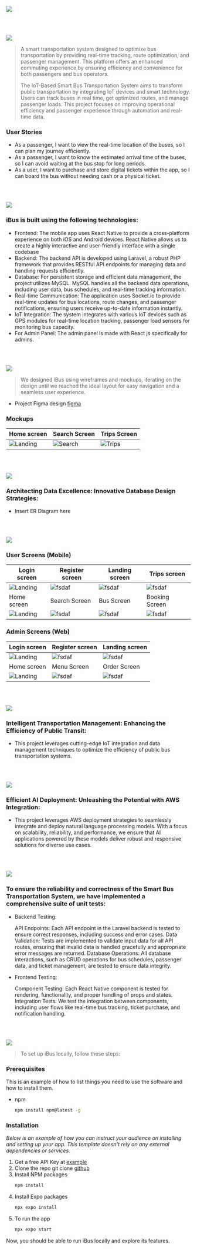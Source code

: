 <img src="./readme/title1.svg"/>

<br><br>

<!-- project philosophy -->
<img src="./readme/title2.svg"/>

> A smart transportation system designed to optimize bus transportation by providing real-time tracking, route optimization, and passenger management. This platform offers an enhanced commuting experience by ensuring efficiency and convenience for both passengers and bus operators.
>
> The IoT-Based Smart Bus Transportation System aims to transform public transportation by integrating IoT devices and smart technology. Users can track buses in real time, get optimized routes, and manage passenger loads. This project focuses on improving operational efficiency and passenger experience through automation and real-time data.

### User Stories
- As a passenger, I want to view the real-time location of the buses, so I can plan my journey efficiently.
- As a passenger, I want to know the estimated arrival time of the buses, so I can avoid waiting at the bus stop for long periods.
- As a user, I want to purchase and store digital tickets within the app, so I can board the bus without needing cash or a physical ticket.

<br><br>
<!-- Tech stack -->
<img src="./readme/title3.svg"/>

###  iBus is built using the following technologies:

- Frontend: The mobile app uses React Native to provide a cross-platform experience on both iOS and Android devices. React Native allows us to create a highly interactive and user-friendly interface with a single codebase
- Backend: The backend API is developed using Laravel, a robust PHP framework that provides RESTful API endpoints for managing data and handling requests efficiently.
- Database: For persistent storage and efficient data management, the project utilizes MySQL. MySQL handles all the backend data operations, including user data, bus schedules, and real-time tracking information.
- Real-time Communication: The application uses Socket.io to provide real-time updates for bus locations, route changes, and passenger notifications, ensuring users receive up-to-date information instantly.
- IoT Integration: The system integrates with various IoT devices such as GPS modules for real-time location tracking, passenger load sensors for monitoring bus capacity.
- For Admin Panel: The admin panel is made with React js specifically for admins.

<br><br>
<!-- UI UX -->
<img src="./readme/title4.svg"/>


> We designed iBus using wireframes and mockups, iterating on the design until we reached the ideal layout for easy navigation and a seamless user experience.

- Project Figma design [figma](https://www.figma.com/design/ipjDqjMgkYGaluOob6EjFh/iBus?node-id=0-1&t=0MmCr4qldXY9ofRe-1)


### Mockups
| Home screen  | Search Screen | Trips Screen |
| ---| ---| ---|
| ![Landing](./readme/demo/Home.png) | ![Search](./readme/demo/Search.png) | ![Trips](./readme/demo/Trips.png) |

<br><br>

<!-- Database Design -->
<img src="./readme/title5.svg"/>

###  Architecting Data Excellence: Innovative Database Design Strategies:

- Insert ER Diagram here


<br><br>


<!-- Implementation -->
<img src="./readme/title6.svg"/>


### User Screens (Mobile)
| Login screen  | Register screen | Landing screen | Trips screen |
| ---| ---| ---| ---|
| ![Landing](./readme/demo/Login.png) | ![fsdaf](./readme/demo/Register.png) | ![fsdaf](./readme/demo/LandingPage.png) | ![fsdaf](./readme/demo/Trips.png) |
| Home screen  | Search Screen | Bus Screen | Booking Screen |
| ![Landing](./readme/demo/Home2.png) | ![fsdaf](./readme/demo/Search2.png) | ![fsdaf](https://placehold.co/900x1600) | ![fsdaf](https://placehold.co/900x1600) |

### Admin Screens (Web)
| Login screen  | Register screen |  Landing screen |
| ---| ---| ---|
| ![Landing](./readme/demo/1440x1024.png) | ![fsdaf](./readme/demo/1440x1024.png) | ![fsdaf](./readme/demo/1440x1024.png) |
| Home screen  | Menu Screen | Order Screen |
| ![Landing](./readme/demo/1440x1024.png) | ![fsdaf](./readme/demo/1440x1024.png) | ![fsdaf](./readme/demo/1440x1024.png) |

<br><br>


<!-- Prompt Engineering -->
<img src="./readme/title7.svg"/>

###  Intelligent Transportation Management: Enhancing the Efficiency of Public Transit:

- This project leverages cutting-edge IoT integration and data management techniques to optimize the efficiency of public bus transportation systems.

<br><br>

<!-- AWS Deployment -->
<img src="./readme/title8.svg"/>

###  Efficient AI Deployment: Unleashing the Potential with AWS Integration:

- This project leverages AWS deployment strategies to seamlessly integrate and deploy natural language processing models. With a focus on scalability, reliability, and performance, we ensure that AI applications powered by these models deliver robust and responsive solutions for diverse use cases.

<br><br>

<!-- Unit Testing -->
<img src="./readme/title9.svg"/>

###  To ensure the reliability and correctness of the Smart Bus Transportation System, we have implemented a comprehensive suite of unit tests:

- Backend Testing:

    API Endpoints: Each API endpoint in the Laravel backend is tested to ensure correct responses, including success and error cases.
    Data Validation: Tests are implemented to validate input data for all API routes, ensuring that invalid data is handled gracefully and appropriate error messages are returned.
    Database Operations: All database interactions, such as CRUD operations for bus schedules, passenger data, and ticket management, are tested to ensure data integrity.
- Frontend Testing:

    Component Testing: Each React Native component is tested for rendering, functionality, and proper handling of props and states.
    Integration Tests: We test the integration between components, including user flows like real-time bus tracking, ticket purchase, and notification handling.

<br><br>


<!-- How to run -->
<img src="./readme/title10.svg"/>

> To set up iBus locally, follow these steps:

### Prerequisites

This is an example of how to list things you need to use the software and how to install them.
* npm
  ```sh
  npm install npm@latest -g
  ```

### Installation

_Below is an example of how you can instruct your audience on installing and setting up your app. This template doesn't rely on any external dependencies or services._

1. Get a free API Key at [example](https://example.com)
2. Clone the repo
   git clone [github](https://github.com/your_username_/Project-Name.git)
3. Install NPM packages
   ```sh
   npm install
   ```
4. Install Expo packages
   ```sh
   npx expo install
   ```
5. To run the app
   ```sh
   npx expo start
   ```

Now, you should be able to run iBus locally and explore its features.